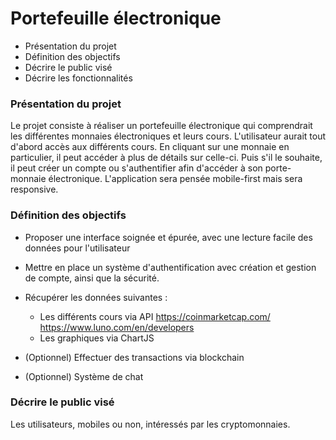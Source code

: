 # Portefeuille électronique

-   Présentation du projet
-   Définition des objectifs
-   Décrire le public visé
-   Décrire les fonctionnalités

### Présentation du projet

Le projet consiste à réaliser un portefeuille électronique qui comprendrait les différentes monnaies électroniques et leurs cours. L'utilisateur aurait tout d'abord accès aux différents cours. En cliquant sur une monnaie en particulier, il peut accéder à plus de détails sur celle-ci. Puis s'il le souhaite, il peut créer un compte ou s'authentifier afin d'accéder à son porte-monnaie électronique.
L'application sera pensée mobile-first mais sera responsive.

### Définition des objectifs

- Proposer une interface soignée et épurée, avec une lecture facile des données pour l'utilisateur
- Mettre en place un système d'authentification avec création et gestion de compte, ainsi que la sécurité.
- Récupérer les données suivantes :

  - Les différents cours via API https://coinmarketcap.com/ https://www.luno.com/en/developers
  - Les graphiques via ChartJS

- (Optionnel) Effectuer des transactions via blockchain
- (Optionnel) Système de chat

### Décrire le public visé

Les utilisateurs, mobiles ou non, intéressés par les cryptomonnaies.